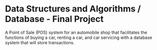 # Data Structures and Algorithms / Database - Final Project

<p>A Point of Sale (POS) system for an automobile shop that facilitates the
functions of buying a car, renting a car, and car servicing with a database system that will
store transactions.</p>
